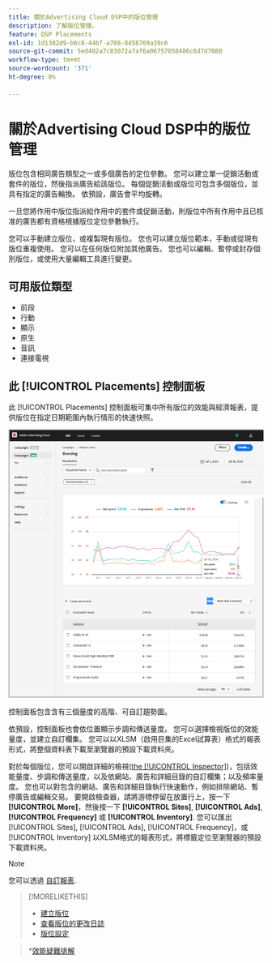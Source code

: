 ```yaml
---
title: 關於Advertising Cloud DSP中的版位管理
description: 了解版位管理。
feature: DSP Placements
exl-id: 1d1382d9-b6c8-44bf-a708-8458769a39c6
source-git-commit: 5ed402a7c83072a7af6a06757050486c6d7d7080
workflow-type: tm+mt
source-wordcount: '371'
ht-degree: 0%

---
```


# 關於Advertising Cloud DSP中的版位管理

版位包含相同廣告類型之一或多個廣告的定位參數。 您可以建立單一促銷活動或套件的版位，然後指派廣告給該版位。 每個促銷活動或版位可包含多個版位，並具有指定的廣告輪換。 依預設，廣告會平均旋轉。

一旦您將作用中版位指派給作用中的套件或促銷活動，則版位中所有作用中且已核准的廣告都有資格根據版位定位參數執行。

您可以手動建立版位，或複製現有版位。 您也可以建立版位範本，手動或從現有版位重複使用。 您可以在任何版位附加其他廣告。 您也可以編輯、暫停或封存個別版位，或使用大量編輯工具進行變更。

## 可用版位類型

* 前段
* 行動
* 顯示
* 原生
* 音訊
* 連接電視

## 此 [!UICONTROL Placements] 控制面板

此 [!UICONTROL Placements] 控制面板可集中所有版位的效能與經濟報表，提供版位在指定日期範圍內執行情形的快速快照。

![版位控制面板](/help/dsp/assets/placement-dashboard.png)

控制面板包含含有三個量度的高階、可自訂趨勢圖。

依預設，控制面板也會依位置顯示步調和傳送量度。 您可以選擇檢視版位的效能量度，並建立自訂欄集。 您可以以XLSM（啟用巨集的Excel試算表）格式的報表形式，將整個資料表下載至瀏覽器的預設下載資料夾。

對於每個版位，您可以開啟詳細的檢視([the [!UICONTROL Inspector]](/help/dsp/campaign-management/reports/campaign-reports-about.md))，包括效能量度、步調和傳送量度，以及依網站、廣告和詳細目錄的自訂欄集；以及頻率量度。 您也可以對包含的網站、廣告和詳細目錄執行快速動作，例如排除網站、暫停廣告或編輯交易。 要開啟檢查器，請將游標停留在放置行上，按一下 **[!UICONTROL More]**，然後按一下 **[!UICONTROL Sites]**, **[!UICONTROL Ads]**, **[!UICONTROL Frequency]** 或 **[!UICONTROL Inventory]**. 您可以匯出 [!UICONTROL Sites], [!UICONTROL Ads], [!UICONTROL Frequency]，或 [!UICONTROL Inventory]  以XLSM格式的報表形式，將標籤定位至瀏覽器的預設下載資料夾。

>[!NOTE]
>
>您可以透過 [自訂報表](/help/dsp/reports/report-about.md).

>[!MORELIKETHIS]
>
>* [建立版位](placement-create.md)
>* [查看版位的更改日誌](placement-change-log.md)
>* [版位設定](placement-settings.md)

   >*[效能疑難排解](/help/dsp/optimization/troubleshooting-performance.md)

